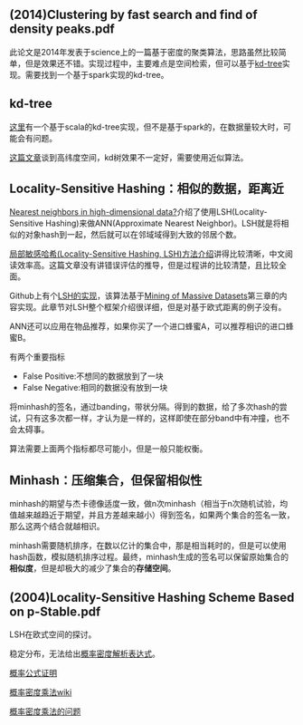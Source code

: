 ## (2014)Clustering by fast search and find of density peaks.pdf

此论文是2014年发表于science上的一篇基于密度的聚类算法，思路虽然比较简单，但是效果还不错。实现过程中，主要难点是空间检索，但可以基于[kd-tree](http://www.cnblogs.com/eyeszjwang/articles/2429382.html)实现。需要找到一个基于spark实现的kd-tree。

## kd-tree

[这里](http://www.dinkla.net/en/datascience/lbnn.html)有一个基于scala的kd-tree实现，但不是基于spark的，在数据量较大时，可能会有问题。

[这篇文章](http://www.fuqingchuan.com/2014/03/613.html)谈到高纬度空间，kd树效果不一定好，需要使用近似算法。

## Locality-Sensitive Hashing：相似的数据，距离近

[Nearest neighbors in high-dimensional data?](http://stackoverflow.com/a/5773066/1114397)介绍了使用LSH(Locality-Sensitive Hashing)来做ANN(Approximate Nearest Neighbor)。LSH就是将相似的对象hash到一起，然后就可以在邻域域得到大致的邻居个数。

[局部敏感哈希(Locality-Sensitive Hashing, LSH)方法介绍](http://blog.csdn.net/icvpr/article/details/12342159)讲得比较清晰，中文阅读效率高。这篇文章没有讲错误评估的推导，但是过程讲的比较清楚，且比较全面。


Github上有个[LSH的实现](https://github.com/mrsqueeze/spark-hash)，该算法基于[Mining of Massive Datasets](http://mmds.org/)第三章的内容实现。此章节对LSH整个框架介绍很详细，但是对基于欧式距离的例子没有。

ANN还可以应用在物品推荐，如果你买了一个进口蜂蜜A，可以推荐相识的进口蜂蜜B。

有两个重要指标

* False Positive:不想同的数据放到了一块
* False Negative:相同的数据没有放到一块

将minhash的签名，通过banding，带状分隔。得到的数据，给了多次hash的尝试，只有这多次都一样，才认为是一样的，这样即使在部分band中有冲撞，也不会太碍事。


算法需要上面两个指标都尽可能小，但是一般只能权衡。

## Minhash：压缩集合，但保留相似性


minhash的期望与杰卡德像适度一致，做n次minhash（相当于n次随机试验，均值越来越趋近于期望，并且方差越来越小）得到签名，如果两个集合的签名一致，那么这两个结合就越相识。

minhash需要随机排序，在数以亿计的集合中，那是相当耗时的，但是可以使用hash函数，模拟随机排序过程。最终，minhash生成的签名可以保留原始集合的**相似度**，但是却极大的减少了集合的**存储空间**。

## (2004)Locality-Sensitive Hashing Scheme Based on p-Stable.pdf

LSH在欧式空间的探讨。

稳定分布，无法给出[概率密度解析表达式](http://www.swarmagents.cn/bs/files/jake2011616211724.pdf)。

[概率公式证明](http://blog.sina.com.cn/s/blog_67914f2901019p3v.html)

[概率密度乘法wiki](https://en.wikipedia.org/wiki/Probability_density_function)

[概率密度乘法的问题](http://math.stackexchange.com/a/275668/261790)